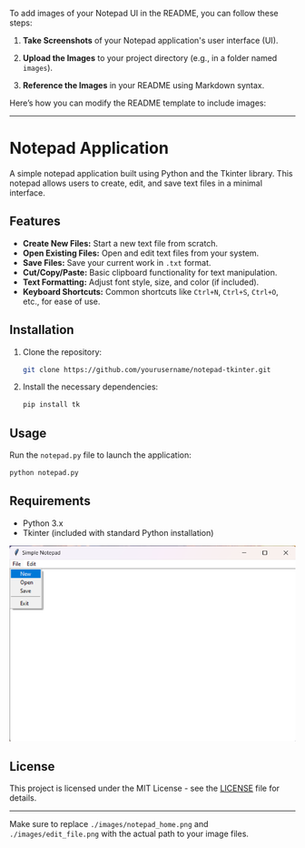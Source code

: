 To add images of your Notepad UI in the README, you can follow these steps:

1. **Take Screenshots** of your Notepad application's user interface (UI).
   
2. **Upload the Images** to your project directory (e.g., in a folder named `images`).

3. **Reference the Images** in your README using Markdown syntax.

Here’s how you can modify the README template to include images:

---

# Notepad Application

A simple notepad application built using Python and the Tkinter library. This notepad allows users to create, edit, and save text files in a minimal interface.

## Features

- **Create New Files:** Start a new text file from scratch.
- **Open Existing Files:** Open and edit text files from your system.
- **Save Files:** Save your current work in `.txt` format.
- **Cut/Copy/Paste:** Basic clipboard functionality for text manipulation.
- **Text Formatting:** Adjust font style, size, and color (if included).
- **Keyboard Shortcuts:** Common shortcuts like `Ctrl+N`, `Ctrl+S`, `Ctrl+O`, etc., for ease of use.


## Installation

1. Clone the repository:
   ```bash
   git clone https://github.com/yourusername/notepad-tkinter.git
   ```
2. Install the necessary dependencies:
   ```bash
   pip install tk
   ```

## Usage

Run the `notepad.py` file to launch the application:
```bash
python notepad.py
```

## Requirements

- Python 3.x
- Tkinter (included with standard Python installation)

![Notepad Home](./notepadUI.png)

## License

This project is licensed under the MIT License - see the [LICENSE](LICENSE) file for details.

---

Make sure to replace `./images/notepad_home.png` and `./images/edit_file.png` with the actual path to your image files.

